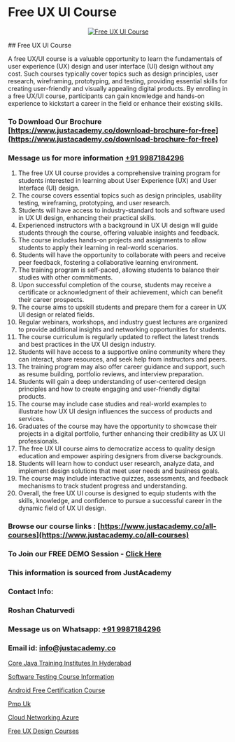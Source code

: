 # Free UX UI Course

<p align="center">
  <a href="https://justacademy.co/all-courses">
    <img src="https://i.ibb.co/P5KtSQ2/ui-ux.png" alt="Free UX UI Course">
  </a>
</p>
## Free UX UI Course

A free UX/UI course is a valuable opportunity to learn the fundamentals of user experience (UX) design and user interface (UI) design without any cost. Such courses typically cover topics such as design principles, user research, wireframing, prototyping, and testing, providing essential skills for creating user-friendly and visually appealing digital products. By enrolling in a free UX/UI course, participants can gain knowledge and hands-on experience to kickstart a career in the field or enhance their existing skills.
### To Download Our Brochure [https://www.justacademy.co/download-brochure-for-free](https://www.justacademy.co/download-brochure-for-free)
### Message us for more information [+91 9987184296](https://api.whatsapp.com/send?phone=919987184296)
1) The free UX UI course provides a comprehensive training program for students interested in learning about User Experience (UX) and User Interface (UI) design.
2) The course covers essential topics such as design principles, usability testing, wireframing, prototyping, and user research.
3) Students will have access to industry-standard tools and software used in UX UI design, enhancing their practical skills.
4) Experienced instructors with a background in UX UI design will guide students through the course, offering valuable insights and feedback.
5) The course includes hands-on projects and assignments to allow students to apply their learning in real-world scenarios.
6) Students will have the opportunity to collaborate with peers and receive peer feedback, fostering a collaborative learning environment.
7) The training program is self-paced, allowing students to balance their studies with other commitments.
8) Upon successful completion of the course, students may receive a certificate or acknowledgment of their achievement, which can benefit their career prospects.
9) The course aims to upskill students and prepare them for a career in UX UI design or related fields.
10) Regular webinars, workshops, and industry guest lectures are organized to provide additional insights and networking opportunities for students.
11) The course curriculum is regularly updated to reflect the latest trends and best practices in the UX UI design industry.
12) Students will have access to a supportive online community where they can interact, share resources, and seek help from instructors and peers.
13) The training program may also offer career guidance and support, such as resume building, portfolio reviews, and interview preparation.
14) Students will gain a deep understanding of user-centered design principles and how to create engaging and user-friendly digital products.
15) The course may include case studies and real-world examples to illustrate how UX UI design influences the success of products and services.
16) Graduates of the course may have the opportunity to showcase their projects in a digital portfolio, further enhancing their credibility as UX UI professionals.
17) The free UX UI course aims to democratize access to quality design education and empower aspiring designers from diverse backgrounds.
18) Students will learn how to conduct user research, analyze data, and implement design solutions that meet user needs and business goals.
19) The course may include interactive quizzes, assessments, and feedback mechanisms to track student progress and understanding.
20) Overall, the free UX UI course is designed to equip students with the skills, knowledge, and confidence to pursue a successful career in the dynamic field of UX UI design.

### Browse our course links : [https://www.justacademy.co/all-courses](https://www.justacademy.co/all-courses) 
### To Join our FREE DEMO Session - [Click Here](https://www.justacademy.co/register-for-course-demo)


### This information is sourced from JustAcademy
### Contact Info:
### Roshan Chaturvedi
### Message us on Whatsapp: [+91 9987184296](https://api.whatsapp.com/send?phone=919987184296)
### Email id: [info@justacademy.co](mailto:info@justacademy.co)
                
[Core Java Training Institutes In Hyderabad](https://www.linkedin.com/pulse/core-java-training-institutes-hyderabad-justacademy-houston-6uj1e?trackingId=YgWehZRChx8pg8OG67Y26Q%3D%3D&lipi=urn%3Ali%3Apage%3Ad_flagship3_company_admin%3BDrK92nhdT%2BeMCX%2FTk95TlQ%3D%3D)

[Software Testing Course Information](https://www.linkedin.com/pulse/software-testing-course-information-software-training-mountain-view-nayyc?trackingId=aUwkpaOyvSEX6s5kqaqa2A%3D%3D&lipi=urn%3Ali%3Apage%3Ad_flagship3_company_admin%3BO6zCmHqaTSmsGbbNTRP%2FeA%3D%3D)

[Android Free Certification Course](https://medium.com/@AkashSingh2052/android-free-certification-course-4618b7052f21)

[Pmp Uk](https://medium.com/@negishivu99/pmp-uk-0365dac28297)

[Cloud Networking Azure](https://justacademyin.github.io/justacademy/cloud-networking-azure)

[Free UX Design Courses](https://justacademyin.github.io/justacademy/free-ux-design-courses)

